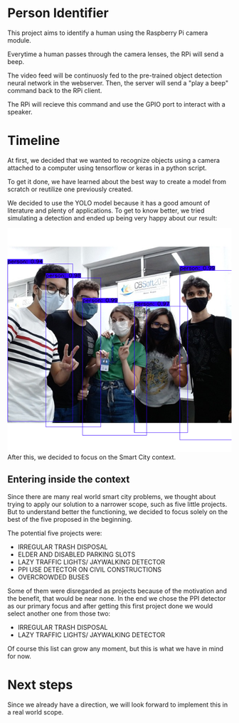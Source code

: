 # Person Identifier
This project aims to identify a human using the Raspberry Pi camera module.

Everytime a human passes through the camera lenses, the RPi will send a beep.

The video feed will be continuosly fed to the pre-trained object detection neural network in the webserver. Then, the server will send a "play a beep" command back to the RPi client.

The RPi will recieve this command and use the GPIO port to interact with a speaker.

# Timeline

At first, we decided that we wanted to recognize objects using a camera attached to a computer using tensorflow or keras in a python script. 

To get it done, we have learned about the best way to create a model from scratch or reutilize one previously created. 

We decided to use the YOLO model because it has a good amount of literature and plenty of applications. To get to know better, we tried simulating a detection and ended up being very happy about our result:

![](The%20Model/detections/detection1.png)
After this, we decided to focus on the Smart City context.
## Entering inside the context
Since there are many real world smart city problems, we thought about trying to apply our solution to a narrower scope, such as five little projects. But to understand better the functioning, we decided to focus solely on the best of the five proposed in the beginning.

The potential five projects were:
* IRREGULAR TRASH DISPOSAL
* ELDER AND DISABLED PARKING SLOTS
* LAZY TRAFFIC LIGHTS/ JAYWALKING DETECTOR
* PPI USE DETECTOR ON CIVIL CONSTRUCTIONS
* OVERCROWDED BUSES

Some of them were disregarded as projects because of the motivation and the benefit, that would be near none. In the end we chose the PPI detector as our primary focus and after getting this first project done we would select another one from those two:

* IRREGULAR TRASH DISPOSAL
* LAZY TRAFFIC LIGHTS/ JAYWALKING DETECTOR

Of course this list can grow any moment, but this is what we have in mind for now.

# Next steps
Since we already have a direction, we will look forward to implement this in a real world scope.


